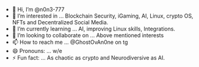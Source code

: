 - 👋 Hi, I’m @n0n3-777
- 👀 I’m interested in ... Blockchain Security, iGaming, AI, Linux, crypto OS, NFTs and Decentralized Social Media.
- 🌱 I’m currently learning ... AI, improving Linux skills, Integrations.
- 💞️ I’m looking to collaborate on ... Above mentioned interests
- 📫 How to reach me ... @GhostOvAn0ne on tg
- 😄 Pronouns: ... w/e
- ⚡ Fun fact: ... As chaotic as crypto and Neurodiversive as AI.

<!---
n0n3-777/n0n3-777 is a ✨ special ✨ repository because its `README.md` (this file) appears on your GitHub profile.
You can click the Preview link to take a look at your changes.
--->

